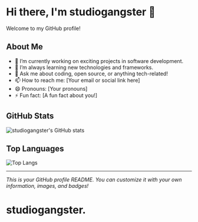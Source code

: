 # Hi there, I'm studiogangster 👋

Welcome to my GitHub profile!

## About Me

- 🔭 I’m currently working on exciting projects in software development.
- 🌱 I’m always learning new technologies and frameworks.
- 💬 Ask me about coding, open source, or anything tech-related!
- 📫 How to reach me: [Your email or social link here]
- 😄 Pronouns: [Your pronouns]
- ⚡ Fun fact: [A fun fact about you!]

## GitHub Stats

![studiogangster's GitHub stats](https://github-readme-stats.vercel.app/api?username=studiogangster&show_icons=true&theme=radical)

## Top Languages

![Top Langs](https://github-readme-stats.vercel.app/api/top-langs/?username=studiogangster&layout=compact&theme=radical)

---

_This is your GitHub profile README. You can customize it with your own information, images, and badges!_
# studiogangster.
